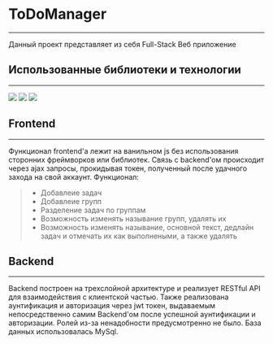 # ToDoManager
---
Данный проект представляет из себя Full-Stack Веб приложение

## Использованные библиотеки и технологии
---
![](https://img.shields.io/badge/ASP.NET%20Core%206%20-blueviolet?style=for-the-badge&amp;logo=dotnet) ![](https://img.shields.io/badge/-Postman-orange?style=for-the-badge&logo=postman) ![](https://img.shields.io/badge/-MySQL-lightgrey?style=for-the-badge&logo=mysql)


## Frontend
---
Функционал frontend'a лежит на ванильном js без использования сторонних фреймворков или библиотек. Связь c backend'ом происходит через ajax запросы, прокидывая токен, полученный после удачного захода на свой аккаунт. 
Функционал:
> - Добавлеие задач
> - Добавлеие групп
> - Разделение задач по группам
> - Возможность изменять называние групп, удалять их
> - Возможность изменять называние, основной текст, дедлайн задач и отмечать их как выполнеными, а также удалять

## Backend
---
 Backend построен на трехслойной архитектуре и реализует RESTful API для взаимодействия с клиентской частью. Также реализована аунтификация и авторизация через jwt токен, выдаваемым непосредственно самим Backend'ом после успешной аунтификации и авторизации. Ролей из-за ненадобности предусмотренно не было. База данных использовалась MySql.
